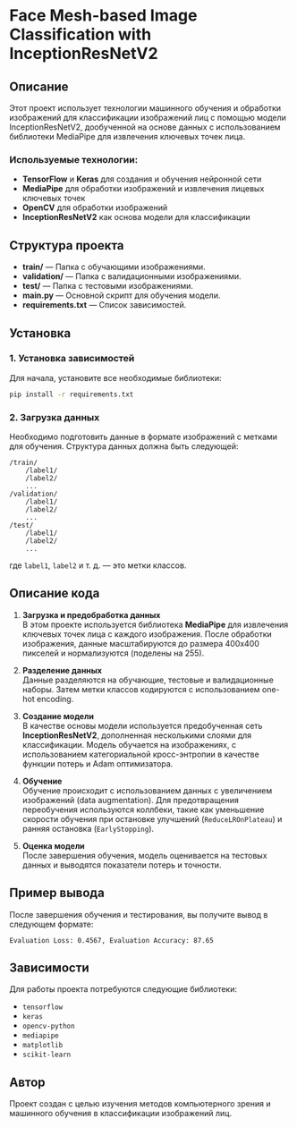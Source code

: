 # Face Mesh-based Image Classification with InceptionResNetV2

## Описание

Этот проект использует технологии машинного обучения и обработки изображений для классификации изображений лиц с помощью модели InceptionResNetV2, дообученной на основе данных с использованием библиотеки MediaPipe для извлечения ключевых точек лица.

### Используемые технологии:
- **TensorFlow** и **Keras** для создания и обучения нейронной сети
- **MediaPipe** для обработки изображений и извлечения лицевых ключевых точек
- **OpenCV** для обработки изображений
- **InceptionResNetV2** как основа модели для классификации

## Структура проекта

- **train/** — Папка с обучающими изображениями.
- **validation/** — Папка с валидационными изображениями.
- **test/** — Папка с тестовыми изображениями.
- **main.py** — Основной скрипт для обучения модели.
- **requirements.txt** — Список зависимостей.

## Установка

### 1. Установка зависимостей

Для начала, установите все необходимые библиотеки:

```bash
pip install -r requirements.txt
```

### 2. Загрузка данных

Необходимо подготовить данные в формате изображений с метками для обучения. Структура данных должна быть следующей:

```
/train/
    /label1/
    /label2/
    ...
/validation/
    /label1/
    /label2/
    ...
/test/
    /label1/
    /label2/
    ...
```

где `label1`, `label2` и т. д. — это метки классов.

## Описание кода

1. **Загрузка и предобработка данных**  
   В этом проекте используется библиотека **MediaPipe** для извлечения ключевых точек лица с каждого изображения. После обработки изображения, данные масштабируются до размера 400x400 пикселей и нормализуются (поделены на 255).

2. **Разделение данных**  
   Данные разделяются на обучающие, тестовые и валидационные наборы. Затем метки классов кодируются с использованием one-hot encoding.

3. **Создание модели**  
   В качестве основы модели используется предобученная сеть **InceptionResNetV2**, дополненная несколькими слоями для классификации. Модель обучается на изображениях, с использованием категориальной кросс-энтропии в качестве функции потерь и Adam оптимизатора.

4. **Обучение**  
   Обучение происходит с использованием данных с увеличением изображений (data augmentation). Для предотвращения переобучения используются коллбеки, такие как уменьшение скорости обучения при остановке улучшений (`ReduceLROnPlateau`) и ранняя остановка (`EarlyStopping`).

5. **Оценка модели**  
   После завершения обучения, модель оценивается на тестовых данных и выводятся показатели потерь и точности.

## Пример вывода

После завершения обучения и тестирования, вы получите вывод в следующем формате:

```
Evaluation Loss: 0.4567, Evaluation Accuracy: 87.65
```

## Зависимости

Для работы проекта потребуются следующие библиотеки:

- `tensorflow`
- `keras`
- `opencv-python`
- `mediapipe`
- `matplotlib`
- `scikit-learn`

## Автор

Проект создан с целью изучения методов компьютерного зрения и машинного обучения в классификации изображений лиц. 
